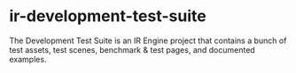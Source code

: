 # ir-development-test-suite

The Development Test Suite is an IR Engine project that contains a bunch of test assets, test scenes, benchmark & test pages, and documented examples.
